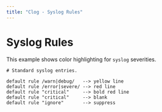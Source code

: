 ```yaml
---
title: "Clog - Syslog Rules"
---
```


# Syslog Rules

This example shows color highlighting for `syslog` severities.

```
# Standard syslog entries.

default rule /warn|debug/   --> yellow line
default rule /error|severe/ --> red line
default rule "critical"     --> bold red line
default rule "critical"     --> blank
default rule "ignore"       --> suppress
```
